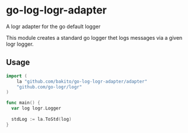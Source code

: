 # go-log-logr-adapter
A logr adapter for the go default logger

This module creates a standard go logger thet logs messages via a given logr logger.

## Usage 
```go
import (
	la "github.com/bakito/go-log-logr-adapter/adapter"
	"github.com/go-logr/logr"
)

func main() {
  var log logr.Logger
  
  stdLog := la.ToStd(log)
}

```
